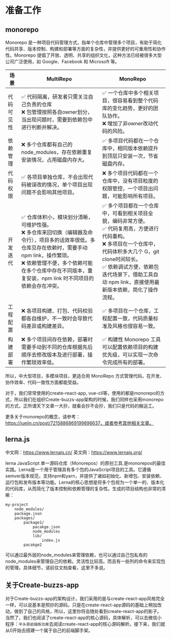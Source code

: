 # 准备工作

## monorepo

Monorepo 是一种项目代码管理方式，指单个仓库中管理多个项目，有助于简化代码共享、版本控制、构建和部署等方面的复杂性，并提供更好的可重用性和协作性。Monorepo 提倡了开放、透明、共享的组织文化，这种方法已经被很多大型公司广泛使用，如 Google、Facebook 和 Microsoft 等。


|场景|MultiRepo|MonoRepo|
|---------|--------|--------|
|代码可见性|✅ 代码隔离，研发者只需关注自己负责的仓库<br>❌ 包管理按照各自owner划分，当出现问题时，需要到依赖包中进行判断并解决。|✅ 一个仓库中多个相关项目，很容易看到整个代码库的变化趋势，更好的团队协作。<br>❌ 增加了非owner改动代码的风险。|
|依赖管理|❌ 多个仓库都有自己的 node_modules，存在依赖重复安装情况，占用磁盘内存大。|✅ 多项目代码都在一个仓库中，相同版本依赖提升到顶层只安装一次，节省磁盘内存。|
|代码权限|✅ 各项目单独仓库，不会出现代码被误改的情况，单个项目出现问题不会影响其他项目。|❌ 多个项目代码都在一个仓库中，没有项目粒度的权限管控，一个项目出问题，可能影响所有项目。|
|开发迭代|✅ 仓库体积小，模块划分清晰，可维护性强。<br>❌ 多仓库来回切换（编辑器及命令行），项目多的话效率很低。多仓库见存在依赖时，需要手动 npm link，操作繁琐。<br>❌ 依赖管理不便，多个依赖可能在多个仓库中存在不同版本，重复安装，npm link 时不同项目的依赖会存在冲突。|✅ 多个项目都在一个仓库中，可看到相关项目全貌，编码非常方便。<br>✅ 代码复用高，方便进行代码重构。<br>❌ 多项目在一个仓库中，代码体积多大几个 G，git clone时间较长。<br>✅ 依赖调试方便，依赖包迭代场景下，借助工具自动 npm link，直接使用最新版本依赖，简化了操作流程。|
|工程配置|❌ 各项目构建、打包、代码校验都各自维护，不一致时会导致代码差异或构建差异。|✅ 多项目在一个仓库，工程配置一致，代码质量标准及风格也很容易一致。|
|构建部署|❌ 多个项目间存在依赖，部署时需要手动到不同的仓库根据先后顺序去修改版本及进行部署，操作繁琐效率低。|✅ 构建性 Monorepo 工具可以配置依赖项目的构建优先级，可以实现一次命令完成所有的部署。|

所以，中大型项目，多模块项目，更适合用 MonoRepo 方式管理代码，在开发、协作效率、代码一致性方面都能受益。

对于，我们常常使用的create-react-app, vue-cli等，使用的都是monorepo的方式，所以我们在组织Create-buzzs-app架构的时候，我们同样也采用monorepo的方式，正所谓天下文章一大抄，就看会抄不会抄，我们只是代码的搬运工。

更多关于monorepo的概念，请参考：https://juejin.cn/post/7215886869199896637，或者参考其他相关文章。


## lerna.js

中文网：https://www.lernajs.cn/
英文网：https://www.lernajs.org/

lerna JavaScript 单一源码仓库（Monorepos）的原创工具.是monorepos的最佳实践。Lerna是一个用于管理具有多个包的JavaScript项目的工具。它遵循semver版本规范，支持npm和yarn，并提供了诸如初始化、新增包、安装依赖、运行包和发布版本等功能。Lerna的核心思想是将多个包视为一个单一的、版本化的代码库，从而简化了版本控制和依赖管理的复杂性。生成的项目结构也非常的清晰：
```
my-project
    node_modules/
    package.json
    packages/
        package1/
            pacakge.json
            node_modules
            lib/
                index.js
        pacakge2
```

可以通过最外层的node_modules来管理依赖，也可以通过自己包私有的node_modules来管理自己的依赖。灵活性比较高。而且有一些列的命令来实现包的管理。具体细节，请前往文档查看，这里不多说。


## 关于Create-buzzs-app

对于Create-buzzs-app的架构设计，我们采用的是与create-react-app风格完全一样，可以说基本是照抄的源码，只是在create-react-app源码的基础上稍加改动，做到了自己的风格，所以，这里你将会随处看到create-react-app的影子。当然了，我们也阅读了create-react-app的核心源码，具体解析，可以去微信小程序：```平头哥前端练功房```去阅读create-react-app的核心源码解析。接下来，我们就从0开始去搭建一个属于自己的前端脚手架。